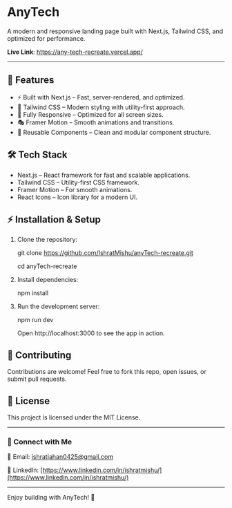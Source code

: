 # AnyTech

A modern and responsive landing page built with Next.js, Tailwind CSS, and optimized for performance.

**Live Link**: https://any-tech-recreate.vercel.app/

---


## 🚀 Features

- ⚡ Built with Next.js – Fast, server-rendered, and optimized.
- 🎨 Tailwind CSS – Modern styling with utility-first approach.
- 📱 Fully Responsive – Optimized for all screen sizes.
- 🎭 Framer Motion – Smooth animations and transitions.
- 📜 Reusable Components – Clean and modular component structure.

## 🛠 Tech Stack

- Next.js – React framework for fast and scalable applications.
- Tailwind CSS – Utility-first CSS framework.
- Framer Motion – For smooth animations.
- React Icons – Icon library for a modern UI.


## ⚡ Installation & Setup

1. Clone the repository:

   git clone https://github.com/IshratMishu/anyTech-recreate.git
   
   cd anyTech-recreate

3. Install dependencies:

   npm install 

4. Run the development server:

   npm run dev 

   Open http://localhost:3000 to see the app in action.



## 🤝 Contributing

Contributions are welcome! Feel free to fork this repo, open issues, or submit pull requests.

## 📄 License

This project is licensed under the MIT License.

---

### 🔗 Connect with Me
📧 Email: ishratjahan0425@gmail.com

💼 LinkedIn: [https://www.linkedin.com/in/ishratmishu/](https://www.linkedin.com/in/ishratmishu/)  

---

Enjoy building with AnyTech! 🚀
